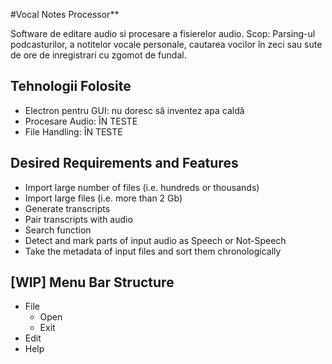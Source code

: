 #Vocal Notes Processor**

Software de editare audio si procesare a fisierelor audio.
Scop: Parsing-ul podcasturilor, a notitelor vocale personale, cautarea vocilor în zeci sau sute de ore de inregistrari cu zgomot de fundal.

## Tehnologii Folosite
- Electron pentru GUI: nu doresc să inventez apa caldă
- Procesare Audio: ÎN TESTE
- File Handling: ÎN TESTE

## Desired Requirements and Features
- Import large number of files (i.e. hundreds or thousands)
- Import large files (i.e. more than 2 Gb)
- Generate transcripts
- Pair transcripts with audio
- Search function
- Detect and mark parts of input audio as Speech or Not-Speech
- Take the metadata of input files and sort them chronologically

## [WIP] Menu Bar Structure
- File
    - Open
    - Exit
- Edit
- Help
